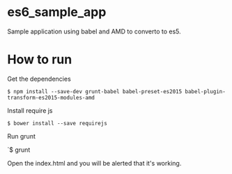 # es6_sample_app
Sample application using babel and AMD to converto to es5.

# How to run
Get the dependencies

`$ npm install --save-dev grunt-babel babel-preset-es2015 babel-plugin-transform-es2015-modules-amd`

Install require js

`$ bower install --save requirejs`

Run grunt

`$ grunt

Open the index.html and you will be alerted that it's working.
